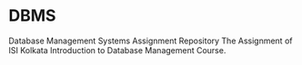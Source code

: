# DBMS
Database Management Systems Assignment Repository
The Assignment of ISI Kolkata Introduction to Database Management Course.
